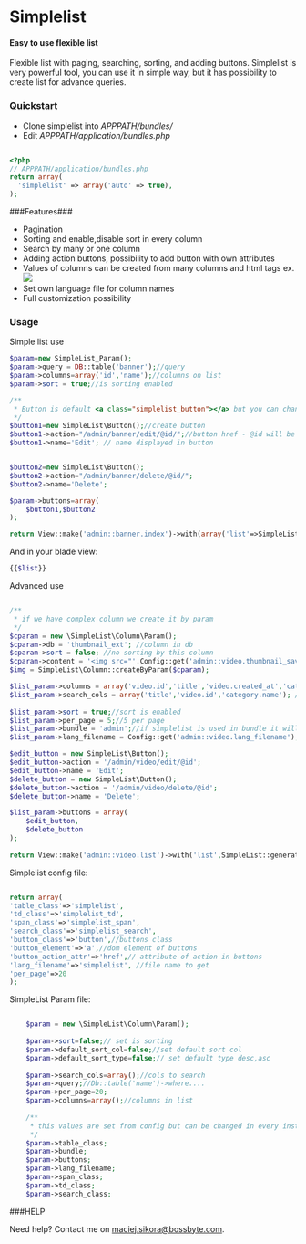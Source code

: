 Simplelist
===========

#### Easy to use flexible list ####

Flexible list with paging, searching, sorting, and adding buttons. 
Simplelist is very powerful tool, you can use it in simple way, but it has possibility to create list for advance queries.


### Quickstart ###

* Clone simplelist into *APPPATH/bundles/*
* Edit *APPPATH/application/bundles.php*

```php

<?php
// APPPATH/application/bundles.php
return array(
  'simplelist' => array('auto' => true),
);
```

###Features###

* Pagination
* Sorting and enable,disable sort in every column
* Search by many or one column
* Adding action buttons, possibility to add button with own attributes 
* Values of columns can be created from many columns and html tags ex. <img src="path/@id/file.@ext" />
* Set own language file for column names
* Full customization possibility

### Usage ###

Simple list use
```php
$param=new SimpleList_Param();
$param->query = DB::table('banner');//query 
$param->columns=array('id','name');//columns on list
$param->sort = true;//is sorting enabled

/**
 * Button is default <a class="simplelist_button"></a> but you can change a to something else and class for different class
 */
$button1=new SimpleList\Button();//create button
$button1->action="/admin/banner/edit/@id/";//button href - @id will be id of row. You can set every column in button action variable ex. @name
$button1->name='Edit'; // name displayed in button


$button2=new SimpleList\Button();
$button2->action="/admin/banner/delete/@id/";
$button2->name='Delete';

$param->buttons=array(
	$button1,$button2
);

return View::make('admin::banner.index')->with(array('list'=>SimpleList::generate($param)));
```

And in your blade view:

```php
{{$list}}
```

Advanced use

```php

/**
 * if we have complex column we create it by param
 */
$cparam = new \SimpleList\Column\Param();
$cparam->db = 'thumbnail_ext'; //column in db
$cparam->sort = false; //no sorting by this column
$cparam->content = '<img src="'.Config::get('admin::video.thumbnail_save_path').'/@id.@thumbnail_ext" />'; //comtent @name will be name column in current row
$img = SimpleList\Column::createByParam($cparam);

$list_param->columns = array('video.id','title','video.created_at','category.name',$img);//columns for list
$list_param->search_cols = array('title','video.id','category.name'); //columns for search
 
$list_param->sort = true;//sort is enabled
$list_param->per_page = 5;//5 per page
$list_param->bundle = 'admin';//if simplelist is used in bundle it will be used to lang file ex. bundlename::lang_filename to lang the columns name
$list_param->lang_filename = Config::get('admin::video.lang_filename');//gets this lang name 

$edit_button = new SimpleList\Button();
$edit_button->action = '/admin/video/edit/@id';
$edit_button->name = 'Edit';
$delete_button = new SimpleList\Button();
$delete_button->action = '/admin/video/delete/@id';
$delete_button->name = 'Delete';

$list_param->buttons = array(
    $edit_button,
    $delete_button
);
 
return View::make('admin::video.list')->with('list',SimpleList::generate($list_param));

```

Simplelist config file:
```php

return array(
'table_class'=>'simplelist',
'td_class'=>'simplelist_td',
'span_class'=>'simplelist_span',
'search_class'=>'simplelist_search',
'button_class'=>'button',//buttons class
'button_element'=>'a',//dom element of buttons
'button_action_attr'=>'href',// attribute of action in buttons
'lang_filename'=>'simplelist', //file name to get
'per_page'=>20
);

```


SimpleList Param file:
```php

	$param = new \SimpleList\Column\Param();
	
	$param->sort=false;// set is sorting
	$param->default_sort_col=false;//set default sort col
	$param->default_sort_type=false;// set default type desc,asc
	
	$param->search_cols=array();//cols to search
	$param->query;//Db::table('name')->where.... 
	$param->per_page=20;
	$param->columns=array();//columns in list
	
	/** 
	 * this values are set from config but can be changed in every instance of list
	 */
	$param->table_class;
	$param->bundle;
	$param->buttons;
	$param->lang_filename;
	$param->span_class;
	$param->td_class;
	$param->search_class;

```

###HELP

Need help? Contact me on maciej.sikora@bossbyte.com.

